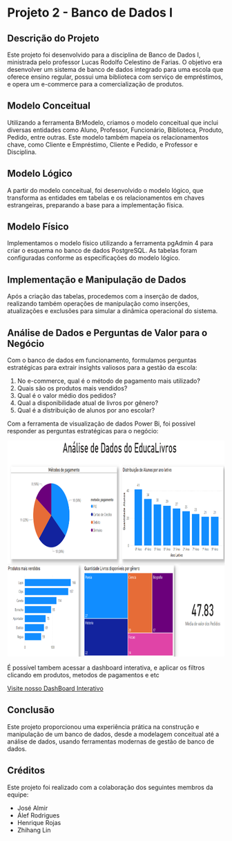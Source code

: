 # Projeto 2 - Banco de Dados I

## Descrição do Projeto

Este projeto foi desenvolvido para a disciplina de Banco de Dados I, ministrada pelo professor Lucas Rodolfo Celestino de Farias. O objetivo era desenvolver um sistema de banco de dados integrado para uma escola que oferece ensino regular, possui uma biblioteca com serviço de empréstimos, e opera um e-commerce para a comercialização de produtos.

## Modelo Conceitual

Utilizando a ferramenta BrModelo, criamos o modelo conceitual que inclui diversas entidades como Aluno, Professor, Funcionário, Biblioteca, Produto, Pedido, entre outras. Este modelo também mapeia os relacionamentos chave, como Cliente e Empréstimo, Cliente e Pedido, e Professor e Disciplina.

## Modelo Lógico

A partir do modelo conceitual, foi desenvolvido o modelo lógico, que transforma as entidades em tabelas e os relacionamentos em chaves estrangeiras, preparando a base para a implementação física.

## Modelo Físico

Implementamos o modelo físico utilizando a ferramenta pgAdmin 4 para criar o esquema no banco de dados PostgreSQL. As tabelas foram configuradas conforme as especificações do modelo lógico.

## Implementação e Manipulação de Dados

Após a criação das tabelas, procedemos com a inserção de dados, realizando também operações de manipulação como inserções, atualizações e exclusões para simular a dinâmica operacional do sistema.

## Análise de Dados e Perguntas de Valor para o Negócio

Com o banco de dados em funcionamento, formulamos perguntas estratégicas para extrair insights valiosos para a gestão da escola:

1. No e-commerce, qual é o método de pagamento mais utilizado?
2. Quais são os produtos mais vendidos?
3. Qual é o valor médio dos pedidos?
4. Qual a disponibilidade atual de livros por gênero?
5. Qual é a distribuição de alunos por ano escolar?

Com a ferramenta de visualização de dados Power Bi, foi possivel responder as perguntas estratégicas para o negócio:


<img src="DashBoard.png" width="750" height="500">

É possível tambem acessar a dashboard interativa, e aplicar os filtros clicando em produtos, metodos de pagamentos e etc

[Visite nosso DashBoard Interativo](https://app.powerbi.com/groups/me/reports/29c0a3cd-5187-4568-951e-4defd029eca3/ReportSection?experience=power-bi&redirectedFromSignup=1)

## Conclusão

Este projeto proporcionou uma experiência prática na construção e manipulação de um banco de dados, desde a modelagem conceitual até a análise de dados, usando ferramentas modernas de gestão de banco de dados.

## Créditos

Este projeto foi realizado com a colaboração dos seguintes membros da equipe:

- José Almir
- Álef Rodrigues
- Henrique Rojas
- Zhihang Lin
